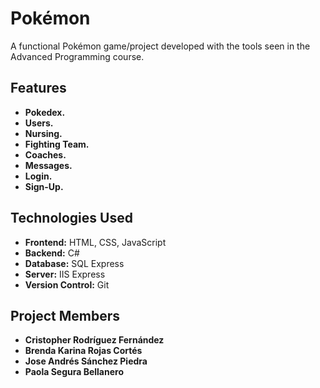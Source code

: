 # Pokémon

A functional Pokémon game/project developed with the tools seen in the Advanced Programming course.

## Features

- **Pokedex.**
- **Users.**
- **Nursing.**
- **Fighting Team.**
- **Coaches.**
- **Messages.**
- **Login.**
- **Sign-Up.**

## Technologies Used

- **Frontend:** HTML, CSS, JavaScript
- **Backend:** C#
- **Database:** SQL Express
- **Server:** IIS Express
- **Version Control:** Git

## Project Members

- **Cristopher Rodríguez Fernández**
- **Brenda Karina Rojas Cortés**
- **Jose Andrés Sánchez Piedra**
- **Paola Segura Bellanero**
